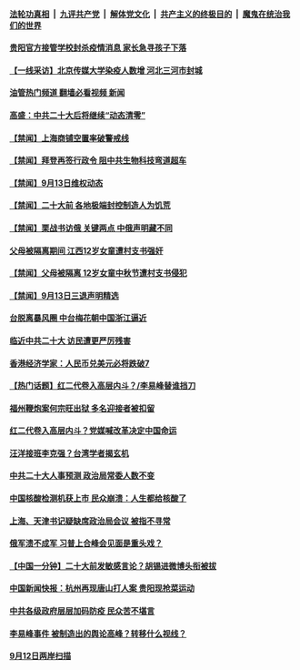 ####  [法轮功真相](../../../../basic/blob/master/README.md?t=09140331) &nbsp;|&nbsp; [九评共产党](../../../../9ping.md/blob/master/README.md?t=09140331) &nbsp;|&nbsp; [解体党文化](../../../../jtdwh.md/blob/master/README.md?t=09140331)  &nbsp;|&nbsp; [共产主义的终极目的](../../../../gczydzjmd.md/blob/master/README.md?t=09140331) &nbsp;|&nbsp; [魔鬼在统治我们的世界](../../../../mgztzwmdsj.md/blob/master/README.md?t=09140331) 

#### [贵阳官方接管学校封杀疫情消息 家长急寻孩子下落](../pages/prog204/a103527232.md?t=09140331) 

#### [【一线采访】北京传媒大学染疫人数增 河北三河市封城](../pages/prog204/a103527211.md?t=09140331) 

#### [油管热门频道 翻墙必看视频 新闻](http://45.76.130.85:81/youtube.html?09140331)

#### [高盛：中共二十大后将继续“动态清零”](../pages/prog204/a103527159.md?t=09140331) 

#### [【禁闻】上海商铺空置率破警戒线](../pages/prog204/a103527103.md?t=09140331) 

#### [【禁闻】拜登再签行政令 阻中共生物科技弯道超车](../pages/prog204/a103527105.md?t=09140331) 

#### [【禁闻】9月13日维权动态](../pages/prog204/a103527093.md?t=09140331) 

#### [【禁闻】二十大前 各地极端封控制造人为饥荒](../pages/prog204/a103527101.md?t=09140331) 

#### [【禁闻】栗战书访俄 关键两点 中俄声明藏不同](../pages/prog204/a103527099.md?t=09140331) 

#### [父母被隔离期间 江西12岁女童遭村支书强奸](../pages/prog204/a103526969.md?t=09140331) 

#### [【禁闻】父母被隔离 12岁女童中秋节遭村支书侵犯](../pages/prog204/a103527097.md?t=09140331) 


#### [【禁闻】9月13日三退声明精选](../pages/prog204/a103527095.md?t=09140331) 


#### [台脱离暴风圈 中台梅花朝中国浙江逼近](../pages/prog204/a103526828.md?t=09140331) 

#### [临近中共二十大 访民遭更严厉残害](../pages/prog204/a103526683.md?t=09140331) 

#### [香港经济学家：人民币兑美元必将跌破7](../pages/prog204/a103526679.md?t=09140331) 

#### [【热门话题】红二代卷入高层内斗？/李易峰替谁挡刀](../pages/prog204/a103526666.md?t=09140331) 

#### [福州鞭炮案何宗旺出狱 多名迎接者被扣留](../pages/prog204/a103526677.md?t=09140331) 

#### [红二代卷入高层内斗？党媒喊改革决定中国命运](../pages/prog204/a103526695.md?t=09140331) 

#### [汪洋接班李克强？台湾学者揭玄机](../pages/prog204/a103526656.md?t=09140331) 

#### [中共二十大人事预测 政治局常委人数不变](../pages/prog204/a103526587.md?t=09140331) 

#### [中国核酸检测机获上市 民众崩溃：人生都给核酸了](../pages/prog204/a103526581.md?t=09140331) 

#### [上海、天津书记疑缺席政治局会议 被指不寻常](../pages/prog204/a103526540.md?t=09140331) 

#### [俄军溃不成军 习普上合峰会见面是重头戏？](../pages/prog204/a103526538.md?t=09140331) 

#### [【中国一分钟】二十大前发敏感言论？胡锡进微博头衔被拔](../pages/prog204/a103526497.md?t=09140331) 

#### [中国新闻快报：杭州再现唐山打人案 贵阳现抢菜运动](../pages/prog204/a103526482.md?t=09140331) 

#### [中共各级政府层层加码防疫 民众苦不堪言](../pages/prog204/a103526500.md?t=09140331) 

#### [李易峰事件 被制造出的舆论高峰？转移什么视线？](../pages/prog204/a103526509.md?t=09140331) 


#### [9月12日两岸扫描](../pages/prog204/a103526362.md?t=09140331) 

<img src='http://gfw-breaker.win/goodnews/indexes/prog204.md' width='0px' height='0px'/>
